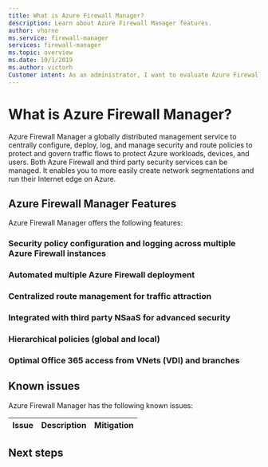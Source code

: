 ```yaml
---
title: What is Azure Firewall Manager?
description: Learn about Azure Firewall Manager features.
author: vhorne
ms.service: firewall-manager
services: firewall-manager
ms.topic: overview
ms.date: 10/1/2019
ms.author: victorh
Customer intent: As an administrator, I want to evaluate Azure Firewall Manager so I can determine if I want to use it.
---
```


# What is Azure Firewall Manager?

Azure Firewall Manager a globally distributed management service to centrally configure, deploy, log, and manage security and route policies to protect and govern traffic flows to protect Azure workloads, devices, and users. Both Azure Firewall and third party security services can be managed. It enables you to more easily create network segmentations and run their Internet edge on Azure. 

## Azure Firewall Manager Features

Azure Firewall Manager offers the following features:

### Security policy configuration and logging across multiple Azure Firewall instances

### Automated multiple Azure Firewall deployment​

### Centralized route management for traffic attraction​

### Integrated with third party NSaaS for advanced security

### Hierarchical policies (global and local)​

### Optimal Office 365 access from VNets (VDI) and branches

## Known issues

Azure Firewall Manager has the following known issues:

|Issue  |Description  |Mitigation  |
|---------|---------|---------|


## Next steps

